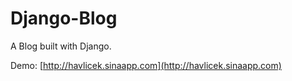 Django-Blog
===========

A Blog built with Django.

Demo: [http://havlicek.sinaapp.com](http://havlicek.sinaapp.com)
